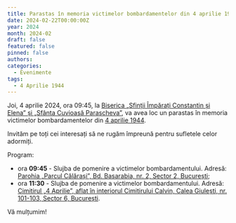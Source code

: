 ```yaml
---
title: Parastas în memoria victimelor bombardamentelor din 4 aprilie 1944
date: 2024-02-22T00:00:00Z
year: 2024
month: 2024-02
draft: false
featured: false
pinned: false
authors:
categories:
  - Evenimente
tags:
  - 4 Aprilie 1944
---
```

Joi, 4 aprilie 2024, ora 09:45, la [Biserica „Sfinții Împărați Constantin și Elena” și „Sfânta Cuvioasă Parascheva”](/contact "Biserica „Sfinții Împărați Constantin și Elena” și „Sfânta Cuvioasă Parascheva”"), va avea loc un parastas în memoria victimelor bombardamentelor din [4 aprilie 1944](https://4aprilie1944.ro "4 aprilie 1944").

Invităm pe toți cei interesați să ne rugăm împreună pentru sufletele celor adormiți.

Program:
- ora **09:45** - Slujba de pomenire a victimelor bombardamentului. Adresă: [Parohia „Parcul Călărași”, Bd. Basarabia, nr. 2, Sector 2, București](https://www.google.com/maps/dir//Biserica+Sfin%C8%9Bii+%C3%8Emp%C4%83ra%C8%9Bi+Constantin+%C8%99i+Elena+Intrarea+Sectorului+15+Bucure%C8%99ti/@44.4320098,26.1407181,17z/data=!4m8!4m7!1m0!1m5!1m1!1s0x40b1fed0e6c5eb3b:0xd304d8d55d9c2fcf!2m2!1d26.1407181!2d44.4320098 "Parohia „Parcul Călărași”, Bd. Basarabia, nr. 2, Sector 2, București");
- ora **11:30** - Slujba de pomenire a victimelor bombardamentului. Adresă: [Cimitirul „4 Aprilie”, aflat în interiorul Cimitirului Calvin, Calea Giulești, nr. 101-103, Sector 6, București](https://www.google.com/maps/dir//Cimitirul+4+Aprilie,+Bucure%C8%99ti/@44.4575881,26.0499757,17z/data=!4m9!4m8!1m0!1m5!1m1!1s0x40b201d70b0803b5:0xad0df3ff733337c2!2m2!1d26.0521644!2d44.4575881!3e0 "Cimitirul „4 Aprilie”, aflat în interiorul Cimitirului Calvin, Calea Giulești, nr. 101-103, Sector 6, București").

Vă mulțumim!